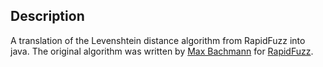 ## Description
A translation of the Levenshtein distance algorithm from RapidFuzz into java. The original algorithm was written by
[Max Bachmann](https://github.com/maxbachmann) for [RapidFuzz](https://github.com/maxbachmann/RapidFuzz).


